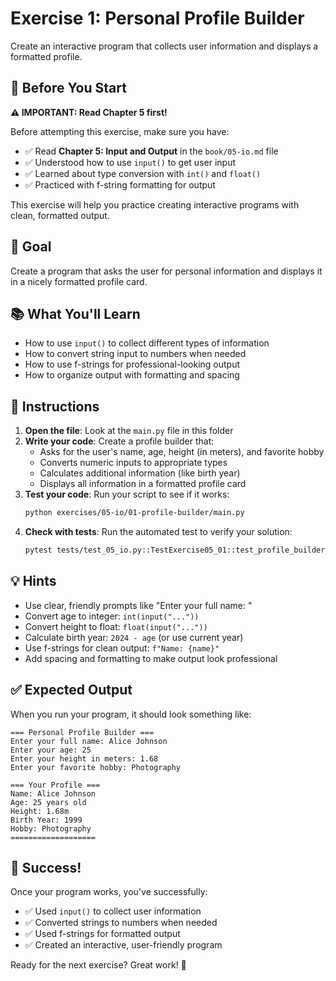 # Exercise 1: Personal Profile Builder

Create an interactive program that collects user information and displays a formatted profile.

## 📖 Before You Start

**⚠️ IMPORTANT: Read Chapter 5 first!**

Before attempting this exercise, make sure you have:
- ✅ Read **Chapter 5: Input and Output** in the `book/05-io.md` file
- ✅ Understood how to use `input()` to get user input
- ✅ Learned about type conversion with `int()` and `float()`
- ✅ Practiced with f-string formatting for output

This exercise will help you practice creating interactive programs with clean, formatted output.

## 🎯 Goal

Create a program that asks the user for personal information and displays it in a nicely formatted profile card.

## 📚 What You'll Learn

- How to use `input()` to collect different types of information
- How to convert string input to numbers when needed
- How to use f-strings for professional-looking output
- How to organize output with formatting and spacing

## 📝 Instructions

1. **Open the file**: Look at the `main.py` file in this folder
2. **Write your code**: Create a profile builder that:
   - Asks for the user's name, age, height (in meters), and favorite hobby
   - Converts numeric inputs to appropriate types
   - Calculates additional information (like birth year)
   - Displays all information in a formatted profile card
3. **Test your code**: Run your script to see if it works:
   ```bash
   python exercises/05-io/01-profile-builder/main.py
   ```
4. **Check with tests**: Run the automated test to verify your solution:
   ```bash
   pytest tests/test_05_io.py::TestExercise05_01::test_profile_builder_output -v
   ```

## 💡 Hints

- Use clear, friendly prompts like "Enter your full name: "
- Convert age to integer: `int(input("..."))`
- Convert height to float: `float(input("..."))`
- Calculate birth year: `2024 - age` (or use current year)
- Use f-strings for clean output: `f"Name: {name}"`
- Add spacing and formatting to make output look professional

## ✅ Expected Output

When you run your program, it should look something like:
```
=== Personal Profile Builder ===
Enter your full name: Alice Johnson
Enter your age: 25
Enter your height in meters: 1.68
Enter your favorite hobby: Photography

=== Your Profile ===
Name: Alice Johnson
Age: 25 years old
Height: 1.68m
Birth Year: 1999
Hobby: Photography
===================
```

## 🎉 Success!

Once your program works, you've successfully:
- ✅ Used `input()` to collect user information
- ✅ Converted strings to numbers when needed
- ✅ Used f-strings for formatted output
- ✅ Created an interactive, user-friendly program

Ready for the next exercise? Great work! 🚀